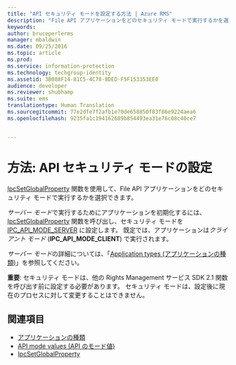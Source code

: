 ```yaml
---
title: "API セキュリティ モードを設定する方法 | Azure RMS"
description: "File API アプリケーションをどのセキュリティ モードで実行するかを選択します。"
keywords: 
author: bruceperlerms
manager: mbaldwin
ms.date: 09/25/2016
ms.topic: article
ms.prod: 
ms.service: information-protection
ms.technology: techgroup-identity
ms.assetid: 3B088F14-81C5-4C78-8DED-F5F153353EE0
audience: developer
ms.reviewer: shubhamp
ms.suite: ems
translationtype: Human Translation
ms.sourcegitcommit: 77e2dfe7f2afb1e70de658850f83f86e9224aea6
ms.openlocfilehash: 9235fa1c194162689b854493ea31e76c08c40ce7


---
```


# 方法: API セキュリティ モードの設定

[IpcSetGlobalProperty](https://msdn.microsoft.com/library/hh535270.aspx) 関数を使用して、File API アプリケーションをどのセキュリティ モードで実行するかを選択できます。

*サーバー モード*で実行するためにアプリケーションを初期化するには、[IpcSetGlobalProperty](https://msdn.microsoft.com/library/hh535270.aspx) 関数を呼び出し、セキュリティ モードを [IPC\_API\_MODE\_SERVER](https://msdn.microsoft.com/library/hh535236.aspx) に設定します。 既定では、アプリケーションは*クライアント モード* (**IPC\_API\_MODE\_CLIENT**) で実行されます。

*サーバー モード*の詳細については、「[Application types (アプリケーションの種類)](application-types.md)」を参照してください。

**重要**: セキュリティ モードは、他の Rights Management サービス SDK 2.1 関数を呼び出す前に設定する必要があります。 セキュリティ モードは、設定後に現在のプロセスに対して変更することはできません。

## 関連項目

* [アプリケーションの種類](application-types.md)
* [API mode values (API のモード値)](https://msdn.microsoft.com/library/hh535236.aspx)
* [IpcSetGlobalProperty](https://msdn.microsoft.com/library/hh535270.aspx)
 

 



<!--HONumber=Oct16_HO3-->


